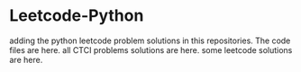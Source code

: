 # Leetcode-Python
adding the python leetcode problem solutions in this repositories. 
The code files are here.
all CTCI problems solutions are here.
some leetcode solutions are here.







































































































































































































































































































































































































































































































































































































































































































































































